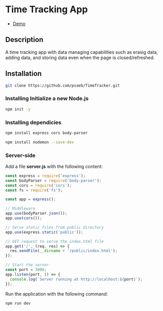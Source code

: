 # Time Tracking App

- [Demo]()


## Description

A time tracking app with data managing capabilities such as erasig data, adding data, and storing data even when the page is closed/refreshed. 

## Installation

```sh
git clone https://github.com/psaeb/TimeTracker.git
```

### Installing Initialize a new Node.js

```sh
npm init -y
```

### Installing dependicies

```sh
npm install express cors body-parser
```

```sh
npm install nodemon --save-dev
```

### Server-side

Add a file **server.js** with the following content:

```js
const express = require('express');
const bodyParser = require('body-parser');
const cors = require('cors');
const fs = require('fs');

const app = express();

// Middleware
app.use(bodyParser.json());
app.use(cors());

// Serve static files from public directory
app.use(express.static('public'));

// GET request to serve the index.html file
app.get('/', (req, res) => {
  res.sendFile(__dirname + '/public/index.html');
});

// Start the server
const port = 3000;
app.listen(port, () => {
  console.log(`Server running at http://localhost:${port}`);
});

```

Run the application with the following command:
```sh
npm run dev
```
